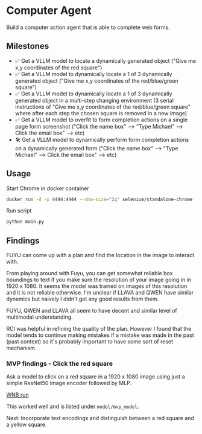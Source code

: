 # Computer Agent

Build a computer action agent that is able to complete web forms.

## Milestones
- ✅ Get a VLLM model to locate a dynamically generated object ("Give me x,y coordinates of the red square")
- ✅ Get a VLLM model to dynamically locate a 1 of 3 dynamically generated object ("Give me x,y coordinates of the red/blue/green square")
- ✅ Get a VLLM model to dynamically locate a 1 of 3 dynamically generated object in a multi-step changing environment (3 serial instructions of "Give me x,y coordinates of the red/blue/green square" where after each step the chosen square is removed in a new image)
- ✅ Get a VLLM model to overfit to form completion actions on a single page form screenshot ("Click the name box" --> "Type Michael" --> Click the email box" --> etc)
- 🛠️ Get a VLLM model to dynamically perform form completion actions on a dynamically generated form ("Click the name box" --> "Type Michael" --> Click the email box" --> etc)

## Usage

Start Chrome in docker container
```bash
docker run -d -p 4444:4444 --shm-size="2g" selenium/standalone-chrome
```

Run script
```bash
python main.py
```

## Findings

FUYU can come up with a plan and find the location in the image to interact with.

From playing around with Fuyu, you can get somewhat reliable box boundings to text if you make sure the resolution of your image going in in 1920 x 1080. It seems the model was trained on images of this resolution and it is not reliable otherwise. I'm unclear if LLAVA and QWEN have similar dynamics but naively I didn't get any good results from them.

FUYU, QWEN and LLAVA all seem to have decent and similar level of multimodal understanding.

RCI was helpful in refining the quality of the plan. However I found that the model tends to continue making mistakes if a mistake was made in the past (past context) so it's probably important to have some sort of reset mechanism.

### MVP findings - Click the red square

Ask a model to click on a red square in a 1920 x 1080 image using just a simple ResNet50 image encoder followed by MLP.

[WNB run](https://wandb.ai/michaelliangaus/huggingface/runs/6562wtuh)

This worked well and is listed under `model/mvp_model`.

Next: Incorporate text encodings and distinguish between a red square and a yellow square.


